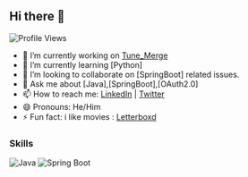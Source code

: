 ## Hi there 👋
![Profile Views](https://komarev.com/ghpvc/?username=yourusername&color=blue)

<!--
**surajssc1232/surajssc1232** is a ✨ _special_ ✨ repository because its `README.md` (this file) appears on your GitHub profile.

Here are some ideas to get you started:
-->

- 🔭 I’m currently working on [Tune_Merge](https://github.com/surajssc1232/tunemerge)
- 🌱 I’m currently learning [Python]
- 👯 I’m looking to collaborate on [SpringBoot] related issues.
- 💬 Ask me about [Java],[SpringBoot],[OAuth2.0]
- 📫 How to reach me: [LinkedIn](https://www.linkedin.com/in/suraj-chauhan-aa8683217/) | [Twitter](https://x.com/surajkhahai) 
- 😄 Pronouns: He/Him
- ⚡ Fun fact: i like movies : [Letterboxd](https://letterboxd.com/kazzekami/)

### Skills
![Java](https://img.shields.io/badge/Java-ED8B00?style=for-the-badge&logo=java&logoColor=white)
![Spring Boot](https://img.shields.io/badge/Spring_Boot-6DB33F?style=for-the-badge&logo=spring-boot&logoColor=white)
